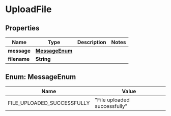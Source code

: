 

# UploadFile


## Properties

| Name | Type | Description | Notes |
|------------ | ------------- | ------------- | -------------|
|**message** | [**MessageEnum**](#MessageEnum) |  |  |
|**filename** | **String** |  |  |



## Enum: MessageEnum

| Name | Value |
|---- | -----|
| FILE_UPLOADED_SUCCESSFULLY | &quot;File uploaded successfully&quot; |



